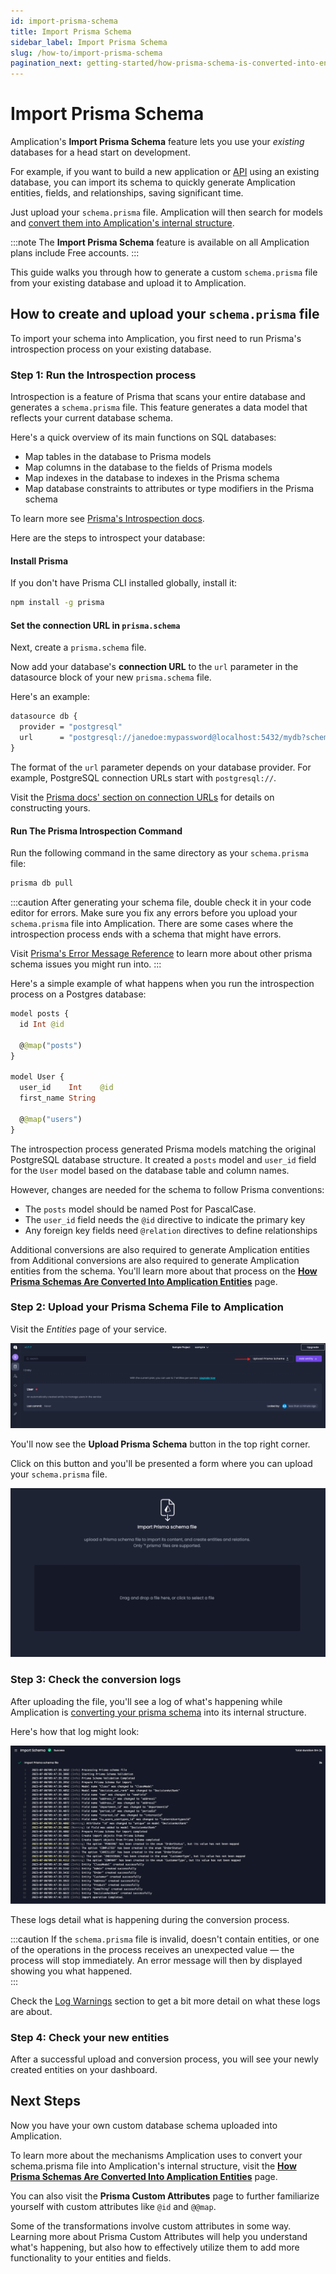 ```yaml
---
id: import-prisma-schema
title: Import Prisma Schema
sidebar_label: Import Prisma Schema
slug: /how-to/import-prisma-schema
pagination_next: getting-started/how-prisma-schema-is-converted-into-entities
---
```


# Import Prisma Schema

Amplication's **Import Prisma Schema** feature lets you use your _existing_ databases for a head start on development.

For example, if you want to build a new application or [API](/api/) using an existing database, you can import its schema to quickly generate Amplication entities, fields, and relationships, saving significant time.

Just upload your `schema.prisma` file.
Amplication will then search for models and [convert them into Amplication's internal structure](/getting-started/how-prisma-schema-is-converted-into-entities).

:::note
The **Import Prisma Schema** feature is available on all Amplication plans include Free accounts.
:::

This guide walks you through how to generate a custom `schema.prisma` file from your existing database and upload it to Amplication.

## How to create and upload your `schema.prisma` file

To import your schema into Amplication, you first need to run Prisma's introspection process on your existing database.

### Step 1: Run the Introspection process

Introspection is a feature of Prisma that scans your entire database and generates a `schema.prisma` file.
This feature generates a data model that reflects your current database schema.

Here's a quick overview of its main functions on SQL databases:

- Map tables in the database to Prisma models 
- Map columns in the database to the fields of Prisma models
- Map indexes in the database to indexes in the Prisma schema  
- Map database constraints to attributes or type modifiers in the Prisma schema

To learn more see [Prisma's Introspection docs](https://www.prisma.io/docs/concepts/components/introspection#what-does-introspection-do).

Here are the steps to introspect your database:

#### Install Prisma

If you don't have Prisma CLI installed globally, install it:

```bash
npm install -g prisma
```

#### Set the connection URL in `prisma.schema`

Next, create a `prisma.schema` file.

Now add your database's **connection URL** to the `url` parameter in the datasource block of your new `prisma.schema` file.

Here's an example:

```graphql title="prisma.schema"
datasource db {
  provider = "postgresql"
  url      = "postgresql://janedoe:mypassword@localhost:5432/mydb?schema=sample"
}
```

The format of the `url` parameter depends on your database provider.
For example, PostgreSQL connection URLs start with `postgresql://`.

Visit the [Prisma docs' section on connection URLs](https://www.prisma.io/docs/reference/database-reference/connection-urls) for details on constructing yours.

#### Run The Prisma Introspection Command

Run the following command in the same directory as your `schema.prisma` file:

```bash
prisma db pull
```

:::caution
After generating your schema file, double check it in your code editor for errors.
Make sure you fix any errors before you upload your `schema.prisma` file into Amplication.
There are some cases where the introspection process ends with a schema that might have errors.

Visit [Prisma's Error Message Reference](https://www.prisma.io/docs/reference/api-reference/error-reference) to learn more about other prisma schema issues you might run into.
:::

Here's a simple example of what happens when you run the introspection process on a Postgres database:

```graphql title="prisma.schema"
model posts {
  id Int @id

  @@map("posts")
}

model User {
  user_id    Int    @id 
  first_name String

  @@map("users") 
}
```

The introspection process generated Prisma models matching the original PostgreSQL database structure.
It created a `posts` model and `user_id` field for the `User` model based on the database table and column names.

However, changes are needed for the schema to follow Prisma conventions:

- The `posts` model should be named Post for PascalCase.
- The `user_id` field needs the `@id` directive to indicate the primary key
- Any foreign key fields need `@relation` directives to define relationships

Additional conversions are also required to generate Amplication entities from 
Additional conversions are also required to generate Amplication entities from the schema.
You'll learn more about that process on the **[How Prisma Schemas Are Converted Into Amplication Entities](/getting-started/how-prisma-schema-is-converted-into-entities)** page.

### Step 2: Upload your Prisma Schema File to Amplication

Visit the _Entities_ page of your service.

![Upload Prisma Schema Button](./assets/upload-prisma-schema-button.png)

You'll now see the **Upload Prisma Schema** button in the top right corner.

Click on this button and you'll be presented a form where you can upload your `schema.prisma` file.

![Upload Prisma Schema](./assets/upload-prisma-schema.png)

### Step 3: Check the conversion logs

After uploading the file, you'll see a log of what's happening while Amplication is [converting your prisma schema](/getting-started/how-prisma-schema-is-converted-into-entities) into its internal structure.  

Here's how that log might look:

![Amplication Import Prisma Schema Upload Log](./../getting-started/assets/import-prisma-schema-log.png)

These logs detail what is happening during the conversion process.

:::caution
If the `schema.prisma` file is invalid, doesn't contain entities, or one of the operations in the process receives an unexpected value — the process will stop immediately.
An error message will then by displayed showing you what happened.  
:::

Check the [Log Warnings](/getting-started/how-prisma-schema-is-converted-into-entities#log-warnings) section to get a bit more detail on what these logs are about.

### Step 4: Check your new entities

After a successful upload and conversion process, you will see your newly created entities on your dashboard.

## Next Steps  

Now you have your own custom database schema uploaded into Amplication.

To learn more about the mechanisms Amplication uses to convert your schema.prisma file into Amplication's internal structure, visit the **[How Prisma Schemas Are Converted Into Amplication Entities](/getting-started/how-prisma-schema-is-converted-into-entities)** page.

You can also visit the **Prisma Custom Attributes** page to further familiarize yourself with custom attributes like `@id` and `@@map`.

Some of the transformations involve custom attributes in some way. Learning more about Prisma Custom Attributes will help you understand what's happening, but also how to effectively utilize them to add more functionality to your entities and fields.